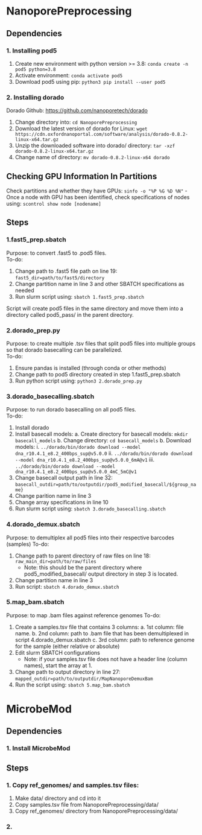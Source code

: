 # NanoporePreprocessing
## Dependencies
### 1. Installing pod5
1. Create new environment with python version >= 3.8: `conda create -n pod5 python=3.8`
2. Activate environment: `conda activate pod5`
3. Download pod5 using pip: `python3 pip install --user pod5`

### 2. Installing dorado 
Dorado Github: https://github.com/nanoporetech/dorado 
1. Change directory into: `cd NanoporePreprocessing`
2. Download the latest version of dorado for Linux: `wget https://cdn.oxfordnanoportal.com/software/analysis/dorado-0.8.2-linux-x64.tar.gz`
3. Unzip the downloaded software into dorado/ directory: `tar -xzf dorado-0.8.2-linux-x64.tar.gz`
4. Change name of directory: `mv dorado-0.8.2-linux-x64 dorado`

## Checking GPU Information In Partitions
Check partitions and whether they have GPUs: `sinfo -o "%P %G %D %N"`
    - Once  a node with GPU has been identified, check specifications of nodes using: `scontrol show node [nodename]`

## Steps
### 1.fast5_prep.sbatch
Purpose: to convert .fast5 to .pod5 files.  
To-do:  
1. Change path to .fast5 file path on line 19: `fast5_dir=path/to/fast5/directory` 
2. Change partition name in line 3 and other SBATCH specifications as needed  
3. Run slurm script using: `sbatch 1.fast5_prep.sbatch`  

Script will create pod5 files in the same directory and move them into a directory called pod5_pass/ in the parent directory. 

### 2.dorado_prep.py 
Purpose: to create multiple .tsv files that split pod5 files into multiple groups so that dorado basecalling can be parallelized.  
To-do:  
1. Ensure pandas is installed (through conda or other methods)
2. Change path to pod5 directory created in step 1.fast5_prep.sbatch 
3. Run python script using: `python3 2.dorado_prep.py`

### 3.dorado_basecalling.sbatch
Purpose: to run dorado basecalling on all pod5 files.  
To-do:  
1. Install dorado 
2. Install basecall models: 
a. Create directory for basecall models: `mkdir basecall_models`
b. Change directory: `cd basecall_models`
b. Download models: 
    i. `../dorado/bin/dorado download --model dna_r10.4.1_e8.2_400bps_sup@v5.0.0`
    ii. `../dorado/bin/dorado download --model dna_r10.4.1_e8.2_400bps_sup@v5.0.0_6mA@v1`
    iii. `../dorado/bin/dorado download --model dna_r10.4.1_e8.2_400bps_sup@v5.0.0_4mC_5mC@v1`
3. Change basecall output path in line 32: `basecall_outdir=path/to/outputdir/pod5_modified_basecall/${group_name}`
4. Change parition name in line 3 
5. Change array specifications in line 10
6. Run slurm script using: `sbatch 3.dorado_basecalling.sbatch`

### 4.dorado_demux.sbatch
Purpose: to demultiplex all pod5 files into their respective barcodes (samples)
To-do: 
1. Change path to parent directory of raw files on line 18: `raw_main_dir=path/to/raw/files`
    - Note: this should be the parent directory where pod5_modified_basecall/ output directory in step 3 is located. 
2. Change partition name in line 3 
2. Run script: `sbatch 4.dorado_demux.sbatch`

### 5.map_bam.sbatch
Purpose: to map .bam files against reference genomes 
To-do: 
1. Create a samples.tsv file that contains 3 columns: 
a. 1st column: file name. 
b. 2nd column: path to .bam file that has been demultiplexed in script 4.dorado_demux.sbatch 
c. 3rd column: path to reference genome for the sample (either relative or absolute)
2. Edit slurm SBATCH configurations 
    - Note: if your samples.tsv file does not have a header line (column names), start the array at 1. 
3. Change path to output directory in line 27: `mapped_outdir=path/to/outputdir/MapNanoporeDemuxBam`
4. Run the script using: `sbatch 5.map_bam.sbatch`


# MicrobeMod
## Dependencies
### 1. Install MicrobeMod

## Steps
### 1. Copy ref_genomes/ and samples.tsv files: 
1. Make data/ directory and cd into it 
2. Copy samples.tsv file from NanoporePreprocessing/data/
3. Copy ref_genomes/ directory from NanoporePreprocessing/data/

### 2. 